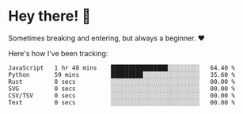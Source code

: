 # Hey there! 👋
Sometimes breaking and entering, but always a beginner. ❤️

Here's how I've been tracking:
<!--START_SECTION:waka-->

```text
JavaScript   1 hr 48 mins    ████████████████░░░░░░░░░   64.40 %
Python       59 mins         █████████░░░░░░░░░░░░░░░░   35.60 %
Rust         0 secs          ░░░░░░░░░░░░░░░░░░░░░░░░░   00.00 %
SVG          0 secs          ░░░░░░░░░░░░░░░░░░░░░░░░░   00.00 %
CSV/TSV      0 secs          ░░░░░░░░░░░░░░░░░░░░░░░░░   00.00 %
Text         0 secs          ░░░░░░░░░░░░░░░░░░░░░░░░░   00.00 %
```

<!--END_SECTION:waka-->
